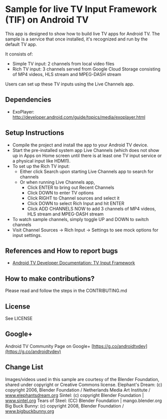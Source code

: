 # Sample for live TV Input Framework (TIF) on Android TV

This app is designed to show how to build live TV apps for Android TV.  The sample is a service that once installed, it's recognized and run by the default TV app.

It consists of:

* Simple TV input: 2 channels from local video files
* Rich TV input: 3 channels served from Google Cloud Storage consisting of MP4 videos, HLS stream and MPEG-DASH stream

Users can set up these TV inputs using the Live Channels app.

## Dependencies
* ExoPlayer: http://developer.android.com/guide/topics/media/exoplayer.html

## Setup Instructions
* Compile the project and install the app to your Android TV device.
* Start the pre-installed system app Live Channels (which does not show up in Apps on Home screen until there is at least one TV input service or a physical input like HDMI1).
* To set up the Rich TV input:
    - Either click Search upon starting Live Channels app to search for channels
    - Or when running Live Channels app, 
        + Click ENTER to bring out Recent Channels
        + Click DOWN to enter TV options
        + Click RIGHT to Channel sources and select it
        + Click DOWN to select Rich Input and hit ENTER
        + Click ADD CHANNELS NOW to add 3 channels of MP4 videos, HLS stream and MPEG-DASH stream
* To watch sample channels, simply toggle UP and DOWN to switch channels
* Visit Channel Sources -> Rich Input -> Settings to see mock options for input settings.

## References and How to report bugs
* [Android TV Developer Documentation: TV Input Framework](http://developer.android.com/training/tv/tif/index.html)

## How to make contributions?
Please read and follow the steps in the CONTRIBUTING.md

## License
See LICENSE

## Google+
Android TV Community Page on Google+ [https://g.co/androidtvdev](https://g.co/androidtvdev)
## Change List

Images/videos used in this sample are courtesy of the Blender Foundation, shared under copyright or Creative Commons license.
Elephant's Dream: (c) copyright 2006, Blender Foundation / Netherlands Media Art Institute / www.elephantsdream.org
Sintel: (c) copyright Blender Foundation | www.sintel.org
Tears of Steel: (CC) Blender Foundation | mango.blender.org
Big Buck Bunny: (c) copyright 2008, Blender Foundation / www.bigbuckbunny.org
